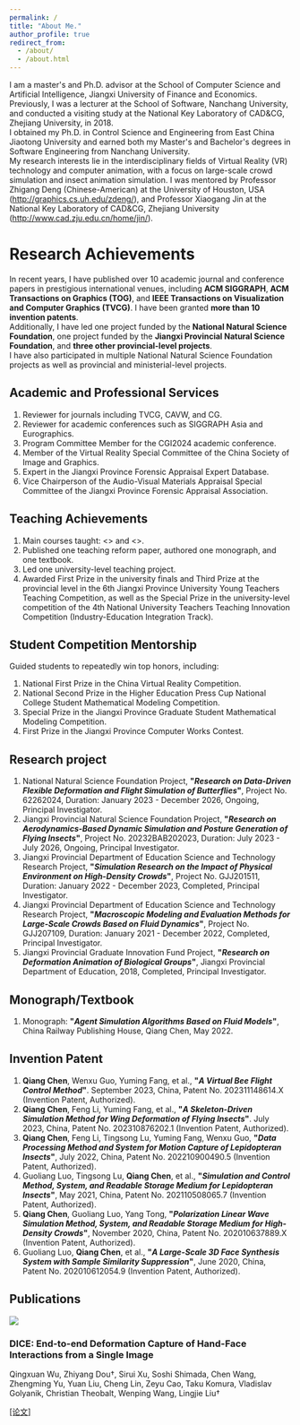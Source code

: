 ```yaml
---
permalink: /
title: "About Me."
author_profile: true
redirect_from: 
  - /about/
  - /about.html
---
```

I am a master's and Ph.D. advisor at the School of Computer Science and Artificial Intelligence, Jiangxi University of Finance and Economics. Previously, I was a lecturer at the School of Software, Nanchang University, and conducted a visiting study at the National Key Laboratory of CAD&CG, Zhejiang University, in 2018.  
I obtained my Ph.D. in Control Science and Engineering from East China Jiaotong University and earned both my Master's and Bachelor's degrees in Software Engineering from Nanchang University.  
My research interests lie in the interdisciplinary fields of Virtual Reality (VR) technology and computer animation, with a focus on large-scale crowd simulation and insect animation simulation. I was mentored by Professor Zhigang Deng (Chinese-American) at the University of Houston, USA (http://graphics.cs.uh.edu/zdeng/), and Professor Xiaogang Jin at the National Key Laboratory of CAD&CG, Zhejiang University (http://www.cad.zju.edu.cn/home/jin/).

Research Achievements
======
In recent years, I have published over 10 academic journal and conference papers in prestigious international venues, including **ACM SIGGRAPH**, **ACM Transactions on Graphics (TOG)**, and **IEEE Transactions on Visualization and Computer Graphics (TVCG)**. I have been granted **more than 10 invention patents**.  
Additionally, I have led one project funded by the **National Natural Science Foundation**, one project funded by the **Jiangxi Provincial Natural Science Foundation**, and **three other provincial-level projects**.  
I have also participated in multiple National Natural Science Foundation projects as well as provincial and ministerial-level projects.

Academic and Professional Services
------
1. Reviewer for journals including TVCG, CAVW, and CG.  
2. Reviewer for academic conferences such as SIGGRAPH Asia and Eurographics.  
3. Program Committee Member for the CGI2024 academic conference.  
4. Member of the Virtual Reality Special Committee of the China Society of Image and Graphics.  
6. Expert in the Jiangxi Province Forensic Appraisal Expert Database.  
7. Vice Chairperson of the Audio-Visual Materials Appraisal Special Committee of the Jiangxi Province Forensic Appraisal Association. 

Teaching Achievements
------
1. Main courses taught: <<Computer Graphics>> and <<Introduction to Virtual Reality>>.  
2. Published one teaching reform paper, authored one monograph, and one textbook.  
3. Led one university-level teaching project.  
4. Awarded First Prize in the university finals and Third Prize at the provincial level in the 6th Jiangxi Province University Young Teachers Teaching Competition, as well as the Special Prize in the university-level competition of the 4th National University Teachers Teaching Innovation Competition (Industry-Education Integration Track).

Student Competition Mentorship
------
Guided students to repeatedly win top honors, including:  
1. National First Prize in the China Virtual Reality Competition.  
2. National Second Prize in the Higher Education Press Cup National College Student Mathematical Modeling Competition.  
3. Special Prize in the Jiangxi Province Graduate Student Mathematical Modeling Competition.  
4. First Prize in the Jiangxi Province Computer Works Contest.

Research project
------
1. National Natural Science Foundation Project, **"*Research on Data-Driven Flexible Deformation and Flight Simulation of Butterflies*"**, Project No. 62262024, Duration: January 2023 - December 2026, Ongoing, Principal Investigator.
2. Jiangxi Provincial Natural Science Foundation Project, **"*Research on Aerodynamics-Based Dynamic Simulation and Posture Generation of Flying Insects*"**, Project No. 20232BAB202023, Duration: July 2023 - July 2026, Ongoing, Principal Investigator.
3. Jiangxi Provincial Department of Education Science and Technology Research Project, **"*Simulation Research on the Impact of Physical Environment on High-Density Crowds*"**, Project No. GJJ201511, Duration: January 2022 - December 2023, Completed, Principal Investigator.
4. Jiangxi Provincial Department of Education Science and Technology Research Project, **"*Macroscopic Modeling and Evaluation Methods for Large-Scale Crowds Based on Fluid Dynamics*"**, Project No. GJJ207109, Duration: January 2021 - December 2022, Completed, Principal Investigator.
5. Jiangxi Provincial Graduate Innovation Fund Project, **"*Research on Deformation Animation of Biological Groups*"**, Jiangxi Provincial Department of Education, 2018, Completed, Principal Investigator.

Monograph/Textbook
------
1. Monograph: **"*Agent Simulation Algorithms Based on Fluid Models*"**, China Railway Publishing House, Qiang Chen, May 2022.

Invention Patent
------
1. **Qiang Chen**, Wenxu Guo, Yuming Fang, et al., **"*A Virtual Bee Flight Control Method*"**. September 2023, China, Patent No. 202311148614.X (Invention Patent, Authorized).
2. **Qiang Chen**, Feng Li, Yuming Fang, et al., **"*A Skeleton-Driven Simulation Method for Wing Deformation of Flying Insects*"**. July 2023, China, Patent No. 202310876202.1 (Invention Patent, Authorized).
3. **Qiang Chen**, Feng Li, Tingsong Lu, Yuming Fang, Wenxu Guo, **"*Data Processing Method and System for Motion Capture of Lepidopteran Insects*"**, July 2022, China, Patent No. 202210900490.5 (Invention Patent, Authorized).
4. Guoliang Luo, Tingsong Lu, **Qiang Chen**, et al., **"*Simulation and Control Method, System, and Readable Storage Medium for Lepidopteran Insects*"**, May 2021, China, Patent No. 202110508065.7 (Invention Patent, Authorized).
5. **Qiang Chen**, Guoliang Luo, Yang Tong, **"*Polarization Linear Wave Simulation Method, System, and Readable Storage Medium for High-Density Crowds*"**, November 2020, China, Patent No. 202010637889.X (Invention Patent, Authorized).
6. Guoliang Luo, **Qiang Chen**, et al., **"*A Large-Scale 3D Face Synthesis System with Sample Similarity Suppression*"**, June 2020, China, Patent No. 202010612054.9 (Invention Patent, Authorized).

Publications
------
<div class="paper-list">
  <div class="paper-item">
    <!-- 左侧图片 -->
    <div class="paper-image">
      <img src="/dice.png">
    </div>
    <!-- 右侧内容 -->
    <div class="paper-content">
      <h3 class="paper-title">DICE: End-to-end Deformation Capture of Hand-Face Interactions from a Single Image</h3>
      <p class="paper-authors">Qingxuan Wu, Zhiyang Dou†, Sirui Xu, Soshi Shimada, Chen Wang, Zhengming Yu, Yuan Liu, Cheng Lin, Zeyu Cao, Taku Komura, Vladislav Golyanik, Christian Theobalt, Wenping Wang, Lingjie Liu†</p>
      <a href="/assets/paper/2406.17988v1.pdf" class="paper-link" target="_blank">[论文]</a>
    </div>
  </div>
</div>


